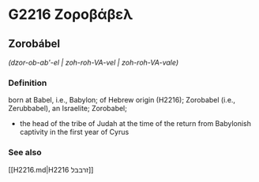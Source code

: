 # G2216 Ζοροβάβελ

## Zorobábel

_(dzor-ob-ab'-el | zoh-roh-VA-vel | zoh-roh-VA-vale)_

### Definition

born at Babel, i.e., Babylon; of Hebrew origin (H2216); Zorobabel (i.e., Zerubbabel), an Israelite; Zorobabel; 

- the head of the tribe of Judah at the time of the return from Babylonish captivity in the first year of Cyrus

### See also

[[H2216.md|H2216 זרבבל]]
